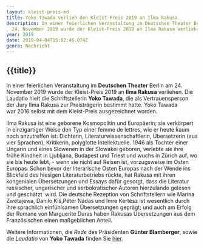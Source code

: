 ```yaml
---
layout: kleist-preis-md
title: Yoko Tawada verlieh den Kleist-Preis 2019 an Ilma Rakusa
description: In einer feierlichen Veranstaltung im Deutschen Theater Berlin am
  24. November 2019 wurde der Kleist-Preis 2019 an Ilma Rakusa verliehen.
year: 2019
date: 2019-04-04T15:02:46.074Z
genre: Nachricht
---
```


## {{title}}

In einer feierlichen Veranstaltung im **Deutschen Theater** Berlin am 24. November 2019 wurde der Kleist-Preis 2019 an **Ilma Rakusa** verliehen. Die Laudatio hielt die Schriftstellerin **Yoko Tawada**, die als Vertrauensperson der Jury Ilma Rakusa zur Preisträgerin bestimmt hatte. Yoko Tawada war 2016 selbst mit dem Kleist-Preis ausgezeichnet worden.

Ilma Rakusa ist eine geborene Kosmopolitin und Europäerin; sie verkörpert in einzigartiger Weise den Typ einer femme de lettres, wie er heute kaum noch anzutreffen ist: Dichterin, Literaturwissenschaftlerin, Übersetzerin (aus vier Sprachen), Kritikerin, polyglotte Intellektuelle. 1946 als Tochter einer Ungarin und eines Slowenen in der Slowakei geboren, verlebte sie ihre frühe Kindheit in Ljubljana, Budapest und Triest und wuchs in Zürich auf, wo sie bis heute lebt, - wenn sie nicht auf Reisen ist, vorzugsweise im Osten Europas. Schon bevor der literarische Osten Europas nach der Wende ins Blickfeld des hiesigen Literaturbetriebs rückte, hat Rakusa mit ihren kongenialen Übersetzungen und Essays dafür gesorgt, dass die Literatur russischer, ungarischer und serbokratischer Autoren hierzulande gelesen und geschätzt  wird. Die deutsche Rezeption von Schriftstellern wie Marina Zwetajewa, Danilo Kiš,Péter Nádas und Imre Kertész ist wesentlich durch ihre sprachlich einfühlsamen Übersetzungen geprägt; und auch am Erfolg der Romane von Marguerite Duras haben Rakusas Übersetzungen aus dem Französischen einen maßgeblichen Anteil.

Weitere Informationen, die *Rede* des Präsidenten **Günter Blamberger**, sowie die *Laudatio* von **Yoko Tawada** finden Sie [hier](<>).
